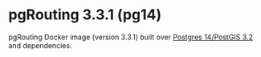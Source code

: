 # pgRouting 3.3.1 (pg14)

pgRouting Docker image (version 3.3.1) built over [Postgres 14/PostGIS 3.2](https://hub.docker.com/r/postgis/postgis/tags?page=1&name=14-3.2) and dependencies.

